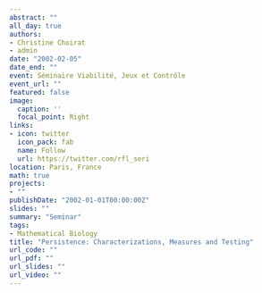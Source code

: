 ```yaml
---
abstract: ""
all_day: true
authors:
- Christine Choirat
- admin
date: "2002-02-05"
date_end: ""
event: Séminaire Viabilité, Jeux et Contrôle
event_url: ""
featured: false
image:
  caption: ''
  focal_point: Right
links:
- icon: twitter
  icon_pack: fab
  name: Follow
  url: https://twitter.com/rfl_seri
location: Paris, France
math: true
projects:
- ""
publishDate: "2002-01-01T00:00:00Z"
slides: ""
summary: "Seminar"
tags:
- Mathematical Biology
title: "Persistence: Characterizations, Measures and Testing"
url_code: ""
url_pdf: ""
url_slides: ""
url_video: ""
---
```

